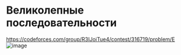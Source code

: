 # Великолепные последовательности
https://codeforces.com/group/R3IJoiTue4/contest/316719/problem/E
![image](https://github.com/OrlovAlexey/Olympiad-programming/assets/33424589/b092da4c-742e-4545-887e-179c990fa435)

